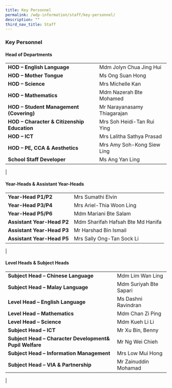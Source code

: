 ```yaml
---
title: Key Personnel
permalink: /wdp-information/staff/key-personnel/
description: ""
third_nav_title: Staff
---
```

### **Key Personnel**
#### **Head of Departments**

|  |  |
|---|---|
| **HOD – English Language** | Mdm Jolyn Chua Jing Hui |
| **HOD – Mother Tongue** | Ms Ong Suan Hong |
| **HOD – Science** | Mrs Michelle Kan |
| **HOD – Mathematics** | Mdm Nazerah Bte Mohamed |
| **HOD – Student Management (Covering)** | Mr Narayanasamy Thiagarajan |
| **HOD – Character & Citizenship Education** | Mrs Soh Heidi-Tan Rui Ying  |
| **HOD – ICT** | Mrs Lalitha Sathya Prasad |
| **HOD – PE, CCA & Aesthetics** | Mrs Amy Soh-Kong Siew Ling |
| **School Staff Developer** | Ms Ang Yan Ling |
|

#### **Year-Heads & Assistant Year-Heads**

|  |  |
|---|---|
| **Year-Head P1/P2** | Mrs Sumathi Elvin |
| **Year-Head P3/P4** | Mrs Ariel-Thia Woon Ling |
| **Year-Head P5/P6** | Mdm Mariani Bte Salam |
| **Assistant Year-Head P2**  | Mdm Sharifah Hafsah Bte Md Hanifa |
| **Assistant Year-Head P3** | Mr Harshad Bin Ismail |
| **Assistant Year-Head P5** | Mrs Sally Ong-Tan Sock Li |
|

#### **Level Heads & Subject Heads**

|  |  |
|---|---|
| **Subject Head – Chinese Language** | Mdm Lim Wan Ling |
| **Subject Head – Malay Language** | Mdm Suriyah Bte Sapari |
| **Level Head – English Language**  | Ms Dashni Ravindran  |
| **Level Head – Mathematics** | Mdm Chan Zi Ping |
| **Level Head – Science** | Mdm Kueh Li Li |
| **Subject Head – ICT** | Mr Xu Bin, Benny |
| **Subject Head – Character Development& Pupil Welfare** | Mr Ng Wei Chieh |
| **Subject Head – Information Management** | Mrs Low Mui Hong |
| **Subject Head – VIA & Partnership** | Mr Zainuddin Mohamad |
|

